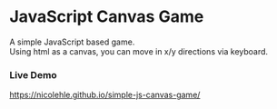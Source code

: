 # JavaScript Canvas Game
A simple JavaScript based game.<br> 
Using html as a canvas, you can move in x/y directions via keyboard.

### Live Demo
https://nicolehle.github.io/simple-js-canvas-game/
